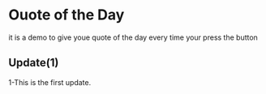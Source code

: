 # Ouote of the Day
it is a demo to give youe quote of the day every time your press the button

## Update(1)
1-This is the first update.